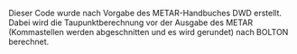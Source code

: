 Dieser Code wurde nach Vorgabe des METAR-Handbuches DWD erstellt. Dabei wird die Taupunktberechnung vor der Ausgabe des METAR (Kommastellen werden abgeschnitten und es wird gerundet) nach BOLTON berechnet.

